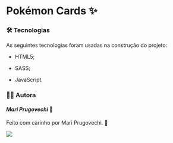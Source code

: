 # Pokémon Cards ✨


### 🛠 Tecnologias

As seguintes tecnologias foram usadas na construção do projeto:

- HTML5;

- SASS;

- JavaScript.

  

### :woman_technologist: ​Autora

#### ***Mari Prugovechi*** :space_invader:

Feito com carinho por Mari Prugovechi. :sparkling_heart:

<div>
<a href="https://www.linkedin.com/in/marianna-prugovechi" target="_blank"><img src="https://img.shields.io/badge/LinkedIn-0077B5?style=for-the-badge&logo=linkedin&logoColor=white" target="_blank"></a>
</div>
